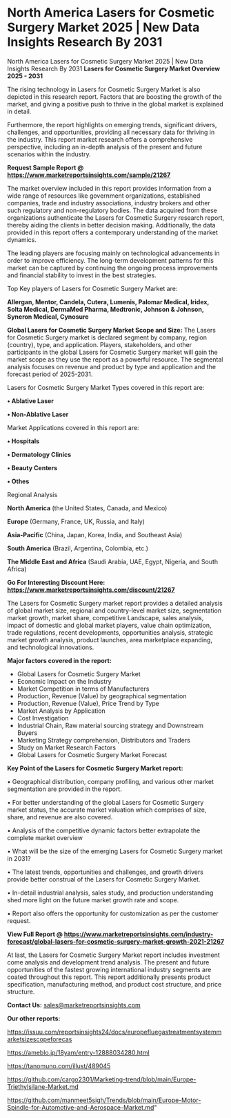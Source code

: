 # North America Lasers for Cosmetic Surgery Market 2025 | New Data Insights Research By 2031
North America Lasers for Cosmetic Surgery Market 2025 | New Data Insights Research By 2031
<Strong> Lasers for Cosmetic Surgery Market Overview 2025 - 2031</strong>

The rising technology in Lasers for Cosmetic Surgery Market is also depicted in this research report. Factors that are boosting the growth of the market, and giving a positive push to thrive in the global market is explained in detail.

Furthermore, the report highlights on emerging trends, significant drivers, challenges, and opportunities, providing all necessary data for thriving in the industry. This report market research offers a comprehensive perspective, including an in-depth analysis of the present and future scenarios within the industry.

<strong>Request Sample Report @ <a href=https://www.marketreportsinsights.com/sample/21267>https://www.marketreportsinsights.com/sample/21267</a></strong>

The market overview included in this report provides information from a wide range of resources like government organizations, established companies, trade and industry associations, industry brokers and other such regulatory and non-regulatory bodies. The data acquired from these organizations authenticate the Lasers for Cosmetic Surgery research report, thereby aiding the clients in better decision making. Additionally, the data provided in this report offers a contemporary understanding of the market dynamics.

The leading players are focusing mainly on technological advancements in order to improve efficiency. The long-term development patterns for this market can be captured by continuing the ongoing process improvements and financial stability to invest in the best strategies.

Top Key players of Lasers for Cosmetic Surgery Market are:

<strong>Allergan, Mentor, Candela, Cutera, Lumenis, Palomar Medical, Iridex, Solta Medical, DermaMed Pharma, Medtronic, Johnson & Johnson, Syneron Medical, Cynosure</strong>

<strong><b>Global Lasers for Cosmetic Surgery Market Scope and Size:</b></strong>
The Lasers for Cosmetic Surgery market is declared segment by company, region (country), type, and application. Players, stakeholders, and other participants in the global Lasers for Cosmetic Surgery market will gain the market scope as they use the report as a powerful resource. The segmental analysis focuses on revenue and product by type and application and the forecast period of 2025-2031.

Lasers for Cosmetic Surgery Market Types covered in this report are:

<strong>• Ablative Laser

• Non-Ablative Laser</strong>

Market Applications covered in this report are:

<strong>• Hospitals

• Dermatology Clinics

• Beauty Centers

• Othes</strong> 

Regional Analysis

<strong>North America</strong> (the United States, Canada, and Mexico)

<strong>Europe</strong> (Germany, France, UK, Russia, and Italy)

<strong>Asia-Pacific</strong> (China, Japan, Korea, India, and Southeast Asia)

<strong>South America</strong> (Brazil, Argentina, Colombia, etc.)

<strong>The Middle East and Africa</strong> (Saudi Arabia, UAE, Egypt, Nigeria, and South Africa)

<strong>Go For Interesting Discount Here: <a href=https://www.marketreportsinsights.com/discount/21267>https://www.marketreportsinsights.com/discount/21267</a></strong>

The Lasers for Cosmetic Surgery market report provides a detailed analysis of global market size, regional and country-level market size, segmentation market growth, market share, competitive Landscape, sales analysis, impact of domestic and global market players, value chain optimization, trade regulations, recent developments, opportunities analysis, strategic market growth analysis, product launches, area marketplace expanding, and technological innovations.

<strong><b>Major factors covered in the report:</b></strong>
<ul>
  <li>Global Lasers for Cosmetic Surgery Market </li>
  <li>Economic Impact on the Industry</li>
  <li>Market Competition in terms of Manufacturers</li>
  <li>Production, Revenue (Value) by geographical segmentation</li>
  <li>Production, Revenue (Value), Price Trend by Type</li>
  <li>Market Analysis by Application</li>
  <li>Cost Investigation</li>
  <li>Industrial Chain, Raw material sourcing strategy and Downstream Buyers</li>
  <li>Marketing Strategy comprehension, Distributors and Traders</li>
  <li>Study on Market Research Factors</li>
  <li>Global Lasers for Cosmetic Surgery Market Forecast</li>
</ul>

<strong><b>Key Point of the Lasers for Cosmetic Surgery Market report:</b></strong>

• Geographical distribution, company profiling, and various other market segmentation are provided in the report.

• For better understanding of the global Lasers for Cosmetic Surgery market status, the accurate market valuation which comprises of size, share, and revenue are also covered.

• Analysis of the competitive dynamic factors better extrapolate the complete market overview

• What will be the size of the emerging Lasers for Cosmetic Surgery market in 2031?

• The latest trends, opportunities and challenges, and growth drivers provide better construal of the Lasers for Cosmetic Surgery Market.

• In-detail industrial analysis, sales study, and production understanding shed more light on the future market growth rate and scope.

• Report also offers the opportunity for customization as per the customer request.

<strong><b>View Full Report @ <a href=https://www.marketreportsinsights.com/industry-forecast/global-lasers-for-cosmetic-surgery-market-growth-2021-21267>https://www.marketreportsinsights.com/industry-forecast/global-lasers-for-cosmetic-surgery-market-growth-2021-21267</a></b></strong>


At last, the Lasers for Cosmetic Surgery Market report includes investment come analysis and development trend analysis. The present and future opportunities of the fastest growing international industry segments are coated throughout this report. This report additionally presents product specification, manufacturing method, and product cost structure, and price structure.

<strong>Contact Us:</strong>
sales@marketreportsinsights.com

<strong>Our other reports:</strong>

<a href=https://issuu.com/reportsinsights24/docs/europefluegastreatmentsystemmarketsizescopeforecas>https://issuu.com/reportsinsights24/docs/europefluegastreatmentsystemmarketsizescopeforecas</a>

<a href=https://ameblo.jp/18yam/entry-12888034280.html>https://ameblo.jp/18yam/entry-12888034280.html</a>

<a href=https://tanomuno.com/illust/489045>https://tanomuno.com/illust/489045</a>

<a href=https://github.com/cargo2301/Marketing-trend/blob/main/Europe-Triethylsilane-Market.md>https://github.com/cargo2301/Marketing-trend/blob/main/Europe-Triethylsilane-Market.md</a>

<a href=https://github.com/manmeet5sigh/Trends/blob/main/Europe-Motor-Spindle-for-Automotive-and-Aerospace-Market.md>https://github.com/manmeet5sigh/Trends/blob/main/Europe-Motor-Spindle-for-Automotive-and-Aerospace-Market.md</a>"
